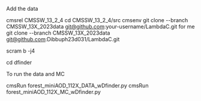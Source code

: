 Add the data

cmsrel CMSSW_13_2_4
cd CMSSW_13_2_4/src
cmsenv
git clone --branch CMSSW_13X_2023data git@github.com:your-username/LambdaC.git
for me git clone --branch CMSSW_13X_2023data git@github.com:Dibbuph23d031/LambdaC.git

scram b -j4

cd dfinder

To run the data and MC

cmsRun forest_miniAOD_112X_DATA_wDfinder.py 
cmsRun forest_miniAOD_112X_MC_wDfinder.py 

